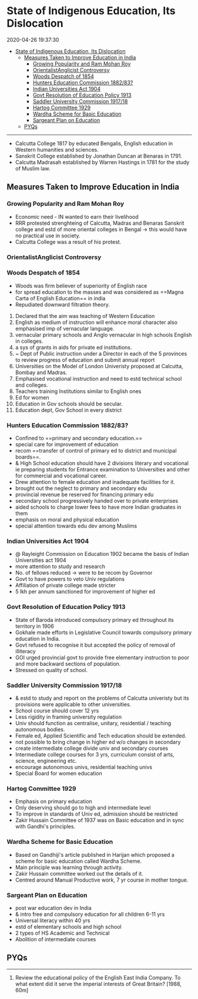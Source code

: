 # State of Indigenous Education, Its Dislocation

2020-04-26 19:37:30

- [State of Indigenous Education, Its Dislocation](#state-of-indigenous-education-its-dislocation)
  - [Measures Taken to Improve Education in India](#measures-taken-to-improve-education-in-india)
    - [Growing Popularity and Ram Mohan Roy](#growing-popularity-and-ram-mohan-roy)
    - [OrientalistAnglicist Controversy](#orientalistanglicist-controversy)
    - [Woods Despatch of 1854](#woods-despatch-of-1854)
    - [Hunters Education Commission 1882/83?](#hunters-education-commission-188283)
    - [Indian Universities Act 1904](#indian-universities-act-1904)
    - [Govt Resolution of Education Policy 1913](#govt-resolution-of-education-policy-1913)
    - [Saddler University Commission 1917/18](#saddler-university-commission-191718)
    - [Hartog Committee 1929](#hartog-committee-1929)
    - [Wardha Scheme for Basic Education](#wardha-scheme-for-basic-education)
    - [Sargeant Plan on Education](#sargeant-plan-on-education)
  - [PYQs](#pyqs)


---

- Calcutta College 1817 by educated Bengalis, English education in Western humanities and sciences.
- Sanskrit College established by Jonathan Duncan at Benaras in 1791.
- Calcutta Madrasah established by Warren Hastings in 1781 for the study of Muslim law.

## Measures Taken to Improve Education in India

### Growing Popularity and Ram Mohan Roy

- Economic need - IN wanted to earn their livelihood
- RRR protested strenghteing of Calcutta, Madras and Benaras Sanskrit college and estd of more oriental colleges in Bengal -> this would have no practical use in society.
- Calcutta College was a result of his protest.

### OrientalistAnglicist Controversy

### Woods Despatch of 1854

- Woods was firm believer of superiority of English race
- for spread education to the masses and was considered as ==Magna Carta of English Education== in india
- Repudiated downward filtration theory.
1. Declared that the aim was teaching of Western Education
2. English as medium of instruction will enhance moral character also emphasised imp of vernacular language.
3. vernacular primary schools and Anglo vernacular in high schools English in colleges.
4. a sys of grants in aids for private ed institutions.
5. ~ Dept of Public instruction under a Director in each of the 5 provinces to review progress of education and submit annual report
6. Universities on the Model of London Univeristy proposed at Calcutta, Bombay and Madras.
7. Emphasised vocational instruction and need to estd technical school and colleges.
8. Teachers training Institutions similar to English ones
9. Ed for women
10. Education in Gov schools should be secular.
11. Education dept, Gov School in every district

### Hunters Education Commission 1882/83?

- Confined to ==primary and secondary education.==
- special care for improvement of education
- recom ==transfer of control of primary ed to district and municipal boards==.
- & High School education should have 2 divisions literary and vocational ie preparing students for Entrance examination to Universities and other for commercial and vocational career.
- Drew attention to female education and inadequate facilities for it.
- brought out the neglect to primary and secondary edu
- provincial revenue be reserved for financing primary edu
- secondary school progressively handed over to private enterprises
- aided schools to charge lower fees to have more Indian graduates in them
- emphasis on moral and physical education
- special attention towards edu dev among Muslims

### Indian Universities Act 1904

- @ Rayleight Commission on Education 1902 became the basis of Indian Universities act 1904
- more attention to study and research
- No. of fellows reduced -> were to be recom by Governor
- Govt to have powers to veto Univ regulations
- Affiliation of private college made stricter
- 5 lkh per annum sanctioned for improvement of higher ed

### Govt Resolution of Education Policy 1913

- State of Baroda introduced compulsory primary ed throughout its territory in 1906
- Gokhale made efforts in Legislative Council towards compulsory primary education in India.
- Govt refused to recognise it but accepted the policy of removal of illiteracy
- GOI urged provincial govt to provide free elementary instruction to poor and more backward sections of population.
- Stressed on quality of school.

### Saddler University Commission 1917/18

- & estd to study and report on the problems of Calcutta univeristy but its provisions were applicable to other universities.
- School course should cover 12 yrs
- Less rigidity in framing university regulation
- Univ should function as centralise, unitary, residential / teaching autonomous bodies.
- Female ed, Applied Scientific and Tech education should be extended.
- not possible to bring change in higher ed w/o changes in secondary
- create intermediate college divide univ and secondary courses
- Intermediate college courses for 3 yrs, curriculum consist of arts, science, engineering etc.
- encourage autonomous univs, residential teaching univs
- Special Board for women education

### Hartog Committee 1929

- Emphasis on primary education
- Only deserving should go to high and intermediate level
- To improve in standards of Univ ed, admission should be restricted
- Zakir Hussain Committee of 1937 was on Basic education and in sync with Gandhi's principles.

### Wardha Scheme for Basic Education

- Based on Gandhiji's article published in Harijan which proposed a scheme for basic education called Wardha Scheme.
- Main principle was learning through activity.
- Zakir Hussain committee worked out the details of it.
- Centred around Manual Productive work, 7 yr course in mother tongue.

### Sargeant Plan on Education

- post war education dev in India
- & intro free and compulsory education for all children 6-11 yrs
- Universal literacy within 40 yrs
- estd of elementary schools and high school
- 2 types of HS Academic and Technical
- Abolition of intermediate courses

## PYQs

---

1. Review the educational policy of the English East India Company. To what extent did it serve the imperial interests of Great Britain? [1988, 60m]
